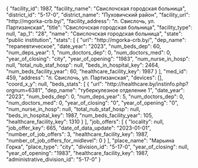 {
    "facility_id": 1987,
    "facility_name": "Свислочская городская больница",
    "district_id": "5-17-0",
    "district_name": "Пуховичский район",
    "facility_url": "http:\/\/mgorka-crb.by\/",
    "facility_address": "п. Свислочь, ул. Партизанская",
    "title": "Свислочская городская больница",
    "facility_type": null,
    "ap_1": "28",
    "name": "Свислочская городская больница",
    "state": "public institution",
    "stats": [
        {
            "url": "http:\/\/mgorka-crb.by\/",
            "dep_name": "терапевтическое",
            "date_year": "2023",
            "num_beds_dep": 60,
            "num_deps_year": 1,
            "num_doctors_dep": 0,
            "num_doctors_med": 0,
            "year_of_closing": "city",
            "year_of_opening": "1983",
            "num_nurse_in_hosp": null,
            "total_nub_staf_hosp": null,
            "beds_in_hospital_key": 2464,
            "num_beds_facility_year": 60,
            "healthcare_facility_key": 1987
        }
    ],
    "med_id": 459,
    "address": "п. Свислочь, ул. Партизанская",
    "devices": [],
    "coord_x_y": null,
    "beds_stats": [
        {
            "url": "http:\/\/healthcare.by\/instinfo.php?orgnum=6381",
            "dep_name": "туберкулезное отделение 1",
            "date_year": "2023",
            "num_beds_dep": 0,
            "num_deps_year": 5,
            "num_doctors_dep": 0,
            "num_doctors_med": 0,
            "year_of_closing": "0",
            "year_of_opening": "0",
            "num_nurse_in_hosp": null,
            "total_nub_staf_hosp": null,
            "beds_in_hospital_key": 1987,
            "num_beds_facility_year": 105,
            "healthcare_facility_key": 1310
        }
    ],
    "job_offers": [
        {
            "locality": null,
            "job_offer_key": 665,
            "date_of_data_update": "2023-01-01",
            "number_of_job_offers": 3,
            "healthcare_facility_key": 1987,
            "number_of_job_offers_for_midlevel": 0
        }
    ],
    "place_name": "Марьина Горка",
    "place_type": "city",
    "division_id": "5-17-0",
    "year_of_closing": null,
    "year_of_opening": "1983",
    "healthcare_facility_key": 1987,
    "administrative_division_id": "5-17-0"
}